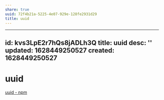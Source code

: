 ```yaml
---
share: true
uuid: 72f4b21a-5225-4e07-929e-128fe2931d29
title: uuid
---
```

---
id: kvs3LpE2r7hQs8jADLh3Q
title: uuid
desc: ''
updated: 1628449250527
created: 1628449250527
---
# uuid
[uuid - npm](https://www.npmjs.com/package/uuid)